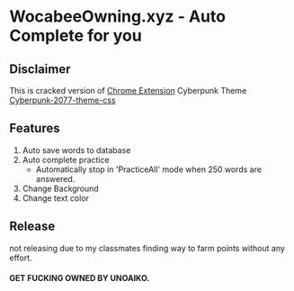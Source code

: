 # WocabeeOwning.xyz - Auto Complete for you

## Disclaimer
This is cracked version of [Chrome Extension](https://chrome.google.com/webstore/detail/wocabee-autocompleter/nmpiegohcjgangiciinakflcelcpoefo)
Cyberpunk Theme [Cyberpunk-2077-theme-css](https://github.com/gwannon/Cyberpunk-2077-theme-css)

## Features
1. Auto save words to database
2. Auto complete practice
   - Automatically stop in 'PracticeAll' mode when 250 words are answered.
3. Change Background
4. Change text color

## Release
not releasing due to my classmates finding way to farm points without any effort.
#### GET FUCKING OWNED BY UNOAIKO.
